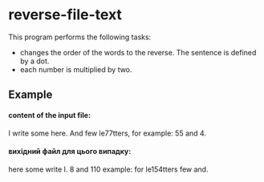 # reverse-file-text

This program performs the following tasks:
 * сhanges the order of the words to the reverse. The sentence is defined by a dot.
 * each number is multiplied by two.

## Example
#### content of the input file: 
  I write some here. And few le77tters, for example: 55 and 4.

#### вихідний файл для цього випадку:
  here some write I. 8 and 110 example: for le154tters few and.

